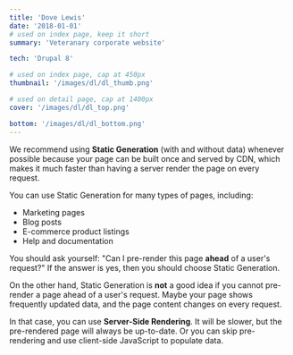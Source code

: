 ```yaml
---
title: 'Dove Lewis'
date: '2018-01-01'
# used on index page, keep it short
summary: 'Veteranary corporate website'

tech: 'Drupal 8'

# used on index page, cap at 450px
thumbnail: '/images/dl/dl_thumb.png' 

# used on detail page, cap at 1400px
cover: '/images/dl/dl_top.png'

bottom: '/images/dl/dl_bottom.png'
---
```


We recommend using **Static Generation** (with and without data) whenever possible because your page can be built once and served by CDN, which makes it much faster than having a server render the page on every request.

You can use Static Generation for many types of pages, including:

- Marketing pages
- Blog posts
- E-commerce product listings
- Help and documentation

You should ask yourself: "Can I pre-render this page **ahead** of a user's request?" If the answer is yes, then you should choose Static Generation.

On the other hand, Static Generation is **not** a good idea if you cannot pre-render a page ahead of a user's request. Maybe your page shows frequently updated data, and the page content changes on every request.

In that case, you can use **Server-Side Rendering**. It will be slower, but the pre-rendered page will always be up-to-date. Or you can skip pre-rendering and use client-side JavaScript to populate data.